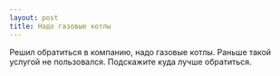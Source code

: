 ```yaml
---
layout: post 
title: Надо газовые котлы 
--- 
```

Решил обратиться в компанию, надо газовые котлы. Раньше такой услугой не пользовался. Подскажите куда лучше обратиться.